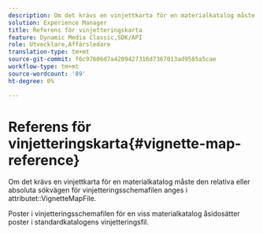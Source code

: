 ```yaml
---
description: Om det krävs en vinjettkarta för en materialkatalog måste den relativa eller absoluta sökvägen till vinjetteringsschemafilen anges i attributet VignetteMapFile.
solution: Experience Manager
title: Referens för vinjetteringskarta
feature: Dynamic Media Classic,SDK/API
role: Utvecklare,Affärsledare
translation-type: tm+mt
source-git-commit: f6c97606d7a4209427316d7367013ad9585a5cae
workflow-type: tm+mt
source-wordcount: '89'
ht-degree: 0%

---
```



# Referens för vinjetteringskarta{#vignette-map-reference}

Om det krävs en vinjettkarta för en materialkatalog måste den relativa eller absoluta sökvägen för vinjetteringsschemafilen anges i attributet::VignetteMapFile.

Poster i vinjetteringsschemafilen för en viss materialkatalog åsidosätter poster i standardkatalogens vinjetteringsfil.
